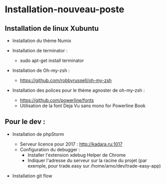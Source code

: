 # Installation-nouveau-poste
## Installation de linux Xubuntu
+ Installation du thème Numix 
+ Installation de terminator : 
    + sudo apt-get install terminator

+ Installation de Oh-my-zsh : 
    + https://github.com/robbyrussell/oh-my-zsh

+ Installation des polices pour le thème agnoster de oh-my-zsh : 
    + https://github.com/powerline/fonts
    + Utilisation de la font Deja Vu sans mono for Powerline Book

## Pour le dev : 
+ Installation de phpStorm 
    + Serveur licence pour 2017 : http://kadara.ru:1017
    + Configuration du debugger : 
        + Installer l'extension xdebug Helper de Chrome
        + Indiquer l'adresse du serveur sur la racine du projet (par exemple, pour trade.easy sur /home/arno/dev/trade-easy-app)

+ Installation git flow
